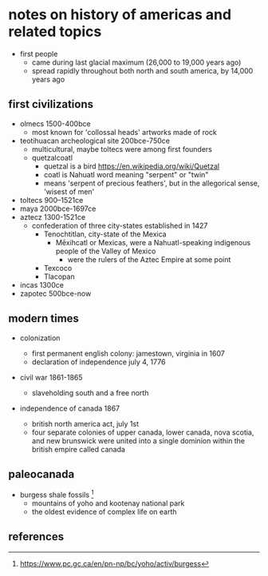 # notes on history of americas and related topics

- first people 
  - came during last glacial maximum (26,000 to 19,000 years ago)
  - spread rapidly throughout both north and south america, by 14,000 years ago


## first civilizations

- olmecs 1500-400bce
  - most known for 'collossal heads' artworks made of rock
- teotihuacan archeological site 200bce-750ce
  - multicultural, maybe toltecs were among first founders
  - quetzalcoatl
    - quetzal is a bird https://en.wikipedia.org/wiki/Quetzal
    - coatl is Nahuatl word meaning "serpent" or "twin"
    - means 'serpent of precious feathers', but in the allegorical sense, 'wisest of men'
- toltecs 900–1521ce
- maya 2000bce-1697ce
- aztecz 1300-1521ce
  - confederation of three city-states established in 1427
    - Tenochtitlan, city-state of the Mexica
      - Mēxihcatl or Mexicas, were a Nahuatl-speaking indigenous people of the Valley of Mexico 
        - were the rulers of the Aztec Empire at some point
    - Texcoco
    - Tlacopan
- incas 1300ce
- zapotec 500bce-now


## modern times

- colonization
  - first permanent english colony: jamestown, virginia in 1607
  - declaration of independence july 4, 1776

- civil war 1861-1865
  - slaveholding south and a free north

- independence of canada 1867
  - british north america act, july 1st
  - four separate colonies of upper canada, lower canada, nova scotia, and new brunswick 
    were united into a single dominion within the british empire called canada


## paleocanada

- burgess shale fossils [^1]
  - mountains of yoho and kootenay national park
  - the oldest evidence of complex life on earth


## references

[^1]: https://www.pc.gc.ca/en/pn-np/bc/yoho/activ/burgess

